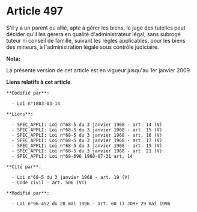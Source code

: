 # Article 497

S'il y a un parent ou allié, apte à gérer les biens, le juge des tutelles peut décider qu'il les gérera en qualité
d'administrateur légal, sans subrogé tuteur ni conseil de famille, suivant les règles applicables, pour les biens des
mineurs, à l'administration légale sous contrôle judiciaire.

**Nota:**

La présente version de cet article est en vigueur jusqu'au 1er janvier 2009.

**Liens relatifs à cet article**

	**Codifié par**:

	  - Loi n°1803-03-14

	**Liens**:

	  - SPEC_APPLI: Loi n°68-5 du 3 janvier 1968 - art. 14 (V)
	  - SPEC_APPLI: Loi n°68-5 du 3 janvier 1968 - art. 15 (V)
	  - SPEC_APPLI: Loi n°68-5 du 3 janvier 1968 - art. 16 (V)
	  - SPEC_APPLI: Loi n°68-5 du 3 janvier 1968 - art. 17 (V)
	  - SPEC_APPLI: Loi n°68-5 du 3 janvier 1968 - art. 19 (V)
	  - SPEC_APPLI: Loi n°68-5 du 3 janvier 1968 - art. 21 (V)
	  - SPEC_APPLI: Loi n°68-696 1968-07-31 art. 14

	**Cité par**:

	  - Loi n°68-5 du 3 janvier 1968 - art. 19 (V)
	  - Code civil - art. 506 (VT)

	**Modifié par**:

	  - Loi n°96-452 du 28 mai 1996 - art. 60 () JORF 29 mai 1996
